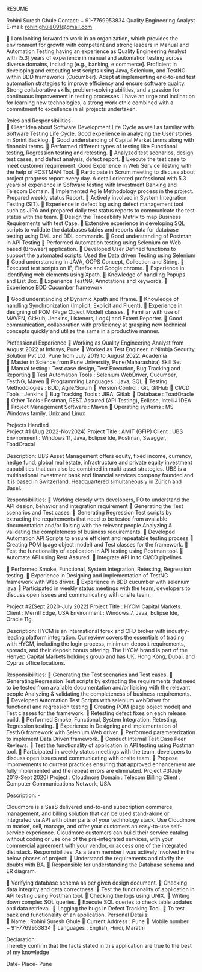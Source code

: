 RESUME

Rohini Suresh Ghule	Contact: + 91-7769953834
   Quality Engineering Analyst	E-mail: rohinighule091@gmail.com

	I am looking forward to work in an organization, which provides the environment for growth with competent and strong leaders in Manual and Automation Testing having an experience as Quality Engineering Analyst with [5.3] years of experience in manual and automation testing across diverse domains, including [e.g., banking, e commerce]. Proficient in developing and executing test scripts using Java, Selenium, and TestNG within BDD frameworks (Cucumber). Adept at implementing end-to-end test automation strategies to improve efficiency and ensure software quality. Strong collaborative skills, problem-solving abilities, and a passion for continuous improvement in testing processes. I have an urge and inclination for learning new technologies, a strong work ethic combined with a commitment to excellence in all projects undertaken.

 Roles and Responsibilities-	
		Clear Idea about Software Development Life Cycle as well as familiar with Software Testing Life Cycle. Good experience in analyzing the User stories in Sprint Backlog.
	Good understanding of Capital Market terms along with financial terms.
	Performed different types of testing like Functional testing, Regression testing and retesting.
	Analyzed test scenarios, design test cases, and defect analysis, defect report.
	Execute the test case to meet customer requirement. Good Experience in Web Service Testing with the help of POSTMAN Tool.
	Participate in Scrum meeting to discuss about project progress report every day. A detail oriented professional with 5.3 years of experience in Software testing with Investment Banking and Telecom Domain.
	Implemented Agile Methodology process in the project. Prepared weekly status Report.
	Actively involved in System Integration Testing (SIT).
		Experience in defect log using defect management tool such as JIRA and prepared daily test status reports to communicate the test status with the team.
	Design the Traceability Matrix to map Business Requirements with test Case.
	Extensive experience in developing SQL scripts to validate the databases tables and reports data for database testing using DML and DDL commands.
	Good understanding of Postman in API Testing
	Performed Automation testing using Selenium on Web based (Browser) application.
	Developed User Defined functions to support the automated scripts. Used the Data driven Testing
          using Selenium
	Good understanding in JAVA, OOPS Concept, Collection and String.
	Executed test scripts on IE, Firefox and Google chrome.
	Experience in identifying web elements using Xpath.
	Knowledge of handling Popups and List Box.
	Experience TestNG, Annotations and keywords.
	Experience BDD Cucumber framework
 
	Good understanding of Dynamic Xpath and Iframe.
	Knowledge of handling Synchronization (Implicit, Explicit and Fluent).
	Experience in designing of POM (Page Object Model) classes.
	Familiar with use of MAVEN, GitHub, Jenkins, Listeners, Log4j and Extent Reporter.
	Good communication, collaboration with proficiency at grasping new technical concepts quickly and utilize the same in a productive manner.

Professional Experience	
	Working as Quality Engineering Analyst from August 2022 at Infosys, Pune
	Worked as Test Engineer in Nimbja Security Solution Pvt Ltd, Pune from July 2019 to August 2022.
 Academia	
	Master in Science from Pune University, Pune(Maharashtra)
 Skill Set	
	Manual testing                                :  Test case design, Test Execution, Bug Tracking and Reporting
	Test Automation Tools                 :  Selenium WebDriver, Cucumber, TestNG, Maven
	Programming Languages             : Java, SQL
	Testing Methodologies                 : BDD, Agile/Scrum
	Version Control                              : Git, GitHub
	CI/CD Tools                                    : Jenkins
	Bug Tracking Tools                        : JIRA, Gitlab
	Database                                           : ToadOracle
	Other Tools                                      : Postman, REST Assured (API Testing), Eclipse, IntelliJ IDEA
	Project Management Software    : Maven
	Operating systems                          : MS Windows family, Unix and Linux

Projects Handled	
Project #1 (Aug 2022-Nov2024)
Project Title	: AMIT (GFIP)
Client	: UBS
Environment	: Windows 11, Java, Eclipse Ide, Postman, Swagger, ToadOracal

Description:
           UBS Asset Management offers equity, fixed income, currency, hedge fund, global real estate,            infrastructure and private equity investment capabilities that can also be combined in multi-asset strategies. UBS  is a multinational investment bank and financial services company founded and It is based in Switzerland. Headquartered simultaneously in Zürich and Basel.

Responsibilities:
	Working closely with developers, PO to understand the API design, behavior and integration requirement 
	Generating the Test scenarios and Test cases.
	Generating Regression Test scripts by extracting the requirements that need to be tested from available documentation and/or liaising with the relevant people Analyzing & validating the completeness of business requirements.
	Developed Automation API Scripts to ensure efficient and repeatable testing process
	Creating POM (page object model) and Test classes for the framework.
	Test the functionality of application in API testing using Postman tool.
	Automate API using Rest Assured.
	Integrate API in to CI/CD pipelines
 
	Performed Smoke, Functional, System Integration, Retesting, Regression testing.
	Experience in Designing and implementation of TestNG framework with Web driver.
	Experience in BDD cucumber with selenium java
	Participated in weekly status meetings with the team, developers to discuss open issues and communicating with onsite team.

Project #2(Sept 2020-July 2022)
Project Title	: HYCM Capital Markets. Client	: Merrill Edge, USA
Environment	: Windows 7, Java, Eclipse Ide, Oracle 11g.

Description:
HYCM is   an international   forex   and   CFD broker   with   industry-leading platform
integration. Our review covers the essentials of trading with HYCM, including the login process, minimum deposit requirements, spreads, and their deposit bonus offering .The HYCM brand is part of the Henyep Capital Markets holdings group and has UK, Hong Kong, Dubai, and Cyprus office locations.

Responsibilities:
	Generating the Test scenarios and Test cases.
	Generating Regression Test scripts by extracting the requirements that need to be tested from available documentation and/or liaising with the relevant people Analyzing & validating the completeness of business requirements.
	Developed Automation Test Scripts with selenium webDriver for functional and regression testing
	Creating POM (page object model) and Test classes for the framework.
	Retesting defect fixes on each release build.
	Performed Smoke, Functional, System Integration, Retesting, Regression testing.
	Experience in Designing and implementation of TestNG framework with Selenium Web driver.
	Performed parameterization to implement Data Driven framework.
	Conduct Internal Test Case Peer Reviews.
	Test the functionality of application in API testing using Postman tool.
	Participated in weekly status meetings with the team, developers to discuss open issues and communicating with onsite team.
	Propose improvements to current practices ensuring that approved enhancement are fully implemented and the repeat errors are eliminated.
Project #3(July 2019-Sept 2020)
Project     	:	Cloudmore Domain		:	Telecom Billing
Client	:	Computer Communications Network, USA

Description: -

Cloudmore is a SaaS delivered end-to-end subscription commerce, management, and billing solution that can be used stand-alone or integrated via API with other parts of your technology stack. Use Cloudmore to market, sell, manage, and offer your customers an easy-to-use self- service experience. Cloudmore customers can build their service catalog without coding or use one of the pre-integrated services, with your commercial agreement with your vendor, or access one of the integrated distrstack.
Responsibilities:
         As a team member I was actively involved in the below phases of project:
	Understand the requirements and clarify the doubts with BA.
	Responsible for understanding the Database schema and ER diagram.

	Verifying database schema as per given design document.
	Checking data integrity and data correctness.
	Test the functionality of application in API testing using Postman tool.
	Checking the logs using UNIX.
	Writing down complex SQL queries.
	Execute SQL queries to check table updates and data retrieval.
	Logging the bugs in Defect Tracking Tool.
	To test back end functionality of an application.
Personal Details:	
	Name	: Rohini Suresh Ghule
	Current Address	: Pune
	Mobile number	: + 91-7769953834
	Languages	: English, Hindi, Marathi

Declaration:	
I hereby confirm that the facts stated in this application are true to the best of my knowledge


Date-
Place- Pune
